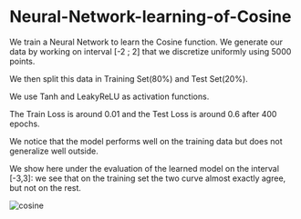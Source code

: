 # Neural-Network-learning-of-Cosine

We train a Neural Network to learn the Cosine function.
We generate our data by working on interval [-2 ; 2] that we 
discretize uniformly using 5000 points.

We then split this data in Training Set(80%) and Test Set(20%).

We use Tanh and LeakyReLU as activation functions.

The Train Loss is around 0.01 and the Test Loss
is around 0.6 after 400 epochs.

We notice that the model performs well on the training data
but does not generalize well outside.

We show here under the evaluation of the learned model on
the interval [-3,3]: we see that on the training set the two
curve almost exactly agree, but not on the rest.


![cosine](https://user-images.githubusercontent.com/58103877/178149431-9e632d1c-bd5c-453f-bce6-c96223481935.png)
